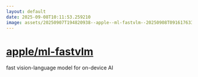 ```yaml
---
layout: default
date: 2025-09-08T10:11:53.259210
image: assets/20250907T194820938--apple--ml-fastvlm--20250908T091617633--cropped.png
---
```


# [apple/ml-fastvlm](https://github.com/apple/ml-fastvlm)

fast vision-language model for on-device AI
